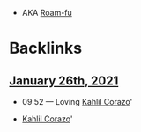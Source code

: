 - AKA [Roam-fu](<Roam-fu.md>)

# Backlinks
## [January 26th, 2021](<January 26th, 2021.md>)
- 09:52 — Loving [Kahlil Corazo](<Kahlil Corazo.md>)'

- [Kahlil Corazo](<Kahlil Corazo.md>)'

